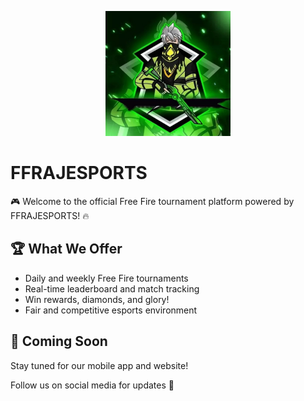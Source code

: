 <p align="center">
  <img src="https://github.com/FFRAJESPORTS/FFRAJESPORTS/raw/main/FF%20Logo.jpg" width="200" alt="FFRAJ Logo"/>
</p>

# FFRAJESPORTS

🎮 Welcome to the official Free Fire tournament platform powered by FFRAJESPORTS! 🔥  

## 🏆 What We Offer
- Daily and weekly Free Fire tournaments  
- Real-time leaderboard and match tracking  
- Win rewards, diamonds, and glory!  
- Fair and competitive esports environment  

## 📱 Coming Soon
Stay tuned for our mobile app and website!  

Follow us on social media for updates 🚀
